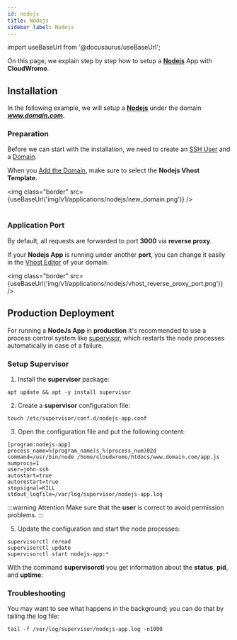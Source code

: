 ```yaml
---
id: nodejs
title: Nodejs
sidebar_label: Nodejs
---
```


import useBaseUrl from '@docusaurus/useBaseUrl';

On this page, we explain step by step how to setup a **[Nodejs](https://nodejs.org/)** App with **CloudWromo**.

## Installation

In the following example, we will setup a **[Nodejs](https://nodejs.org/)** under the domain ***www.domain.com***.

### Preparation

Before we can start with the installation, we need to create an [SSH User](../frontend-area/users#adding-a-user) and a [Domain](../frontend-area/domains#adding-a-domain).

When you [Add the Domain](../frontend-area/domains#adding-a-domain), make sure to select the **Nodejs Vhost Template**.

<img class="border" src={useBaseUrl('img/v1/applications/nodejs/new_domain.png')} /> <br /><br />

### Application Port

By default, all requests are forwarded to port **3000** via **reverse proxy**.

If your **Nodejs App** is running under another **port**, you can change it easily in the [Vhost Editor](../frontend-area/domains#vhost) of your domain.

<img class="border" src={useBaseUrl('img/v1/applications/nodejs/vhost_reverse_proxy_port.png')} />

## Production Deployment

For running a **NodeJs App** in **production** it's recommended to use a process control system like [supervisor](http://supervisord.org/),
which restarts the node processes automatically in case of a failure.

### Setup Supervisor

1. Install the **supervisor** package:

```
apt update && apt -y install supervisor
```

2. Create a **supervisor** configuration file:

```
touch /etc/supervisor/conf.d/nodejs-app.conf
```

3. Open the configuration file and put the following content:

```
[program:nodejs-app]
process_name=%(program_name)s_%(process_num)02d
command=/usr/bin/node /home/cloudwromo/htdocs/www.domain.com/app.js
numprocs=1
user=john-ssh
autostart=true
autorestart=true
stopsignal=KILL
stdout_logfile=/var/log/supervisor/nodejs-app.log
```

:::warning Attention
Make sure that the **user** is correct to avoid permission problems.
:::

5. Update the configuration and start the node processes:

```
supervisorctl reread
supervisorctl update
supervisorctl start nodejs-app:*
```

With the command **supervisorctl** you get information about the **status**, **pid**, and **uptime**:

### Troubleshooting

You may want to see what happens in the background; you can do that by tailing the log file:

```
tail -f /var/log/supervisor/nodejs-app.log -n1000
```